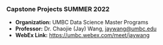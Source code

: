### Capstone Projects SUMMER 2022 

- **Organization:** UMBC Data Science Master Programs
- **Professor:** Dr. Chaojie (Jay) Wang, jaywang@umbc.edu
- **WebEx Link:** https://umbc.webex.com/meet/jaywang
